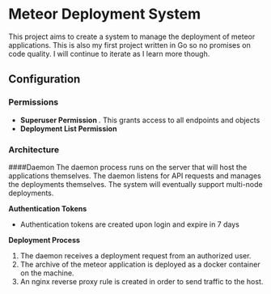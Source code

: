 # Meteor Deployment System
This project aims to create a system to manage the deployment of meteor applications. This is also my first project written in Go so no promises on code quality. I will continue to iterate as I learn more though.

## Configuration
### Permissions
+ **Superuser Permission**  _*.*_ This grants access to all endpoints and objects
+ **Deployment List Permission**
### Architecture
####Daemon
The daemon process runs on the server that will host the applications themselves. The daemon listens for API requests and manages the deployments themselves. The system will eventually support multi-node deployments.

**Authentication Tokens**
+ Authentication tokens are created upon login and expire in 7 days

**Deployment Process**
1. The daemon receives a deployment request from an authorized user.
2. The archive of the meteor application is deployed as a docker container on the machine.
3. An nginx reverse proxy rule is created in order to send traffic to the host.
